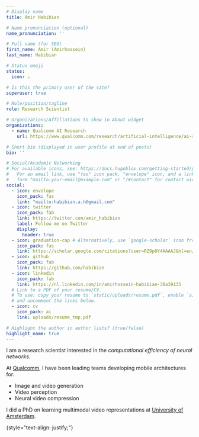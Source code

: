 ```yaml
---
# Display name
title: Amir Habibian

# Name pronunciation (optional)
name_pronunciation: ''

# Full name (for SEO)
first_name: Amir (Amirhossein)
last_name: Habibian

# Status emoji
status:
  icon: ☕️

# Is this the primary user of the site?
superuser: true

# Role/position/tagline
role: Research Scientist

# Organizations/Affiliations to show in About widget
organizations:
  - name: Qualcomm AI Research
    url: https://www.qualcomm.com/research/artificial-intelligence/ai-research

# Short bio (displayed in user profile at end of posts)
bio: ''

# Social/Academic Networking
# For available icons, see: https://docs.hugoblox.com/getting-started/page-builder/#icons
#   For an email link, use "fas" icon pack, "envelope" icon, and a link in the
#   form "mailto:your-email@example.com" or "/#contact" for contact widget.
social:
  - icon: envelope
    icon_pack: fas
    link: "mailto:habibian.a.h@gmail.com"
  - icon: twitter
    icon_pack: fab
    link: https://twitter.com/amir_habibian
    label: Follow me on Twitter
    display:
      header: true
  - icon: graduation-cap # Alternatively, use `google-scholar` icon from `ai` icon pack
    icon_pack: fas
    link: https://scholar.google.com/citations?user=RZ9pOY4AAAAJ&hl=en/
  - icon: github
    icon_pack: fab
    link: https://github.com/habibian
  - icon: linkedin
    icon_pack: fab
    link: https://nl.linkedin.com/in/amirhossein-habibian-30a39135
  # Link to a PDF of your resume/CV.
  # To use: copy your resume to `static/uploads/resume.pdf`, enable `ai` icons in `params.yaml`,
  # and uncomment the lines below.
  - icon: cv
    icon_pack: ai
    link: uploads/resume_tmp.pdf

# Highlight the author in author lists? (true/false)
highlight_name: true
---
```


I am a research scientist interested in the *computational efficiency of neural networks*.

At [Qualcomm](https://www.qualcomm.com/research/artificial-intelligence/ai-research), I have been leading teams developing mobile architectures for: 
- Image and video generation
- Video perception
- Neural video compression

I did a PhD on learning multimodal video representations at [University of Amsterdam](https://ivi.fnwi.uva.nl/quva/index.html).

{style="text-align: justify;"}
